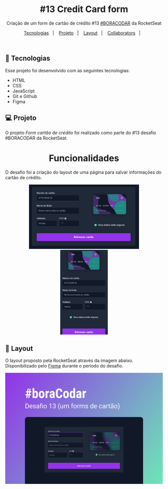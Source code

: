 <h1 align="center"> #13 Credit Card form </h1>

<p align="center">
Criação de um form de cartão de crédito #13 <a href="https://boracodar.dev/">#BORACODAR</a> da RocketSeat<br/>
</p>

<p align="center">
  <a href="#-tecnologias">Tecnologias</a>&nbsp;&nbsp;&nbsp;|&nbsp;&nbsp;&nbsp;
  <a href="#-projeto">Projeto</a>&nbsp;&nbsp;&nbsp;|&nbsp;&nbsp;&nbsp;
  <a href="#-layout">Layout</a>&nbsp;&nbsp;&nbsp;|&nbsp;&nbsp;&nbsp;
  <a href="#-collaborators">Collaborators</a>&nbsp;&nbsp;&nbsp;|&nbsp;&nbsp;&nbsp;
</p>

<br>

## 🚀 Tecnologias

Esse projeto foi desenvolvido com as seguintes tecnologias:

- HTML
- CSS
- JavaScript
- Git e Github
- Figma

## 💻 Projeto

O projeto _Form cartão de crédito_ foi realizado como parte do #13 desafio #BORACODAR da RocketSeat.

<h1 align="center">
  Funcionalidades
</h1>

O desafio foi a criação do layout de uma página para salvar informações do cartão de crédito.

<p align="center" id="-layout-figma">
  <img alt="login figma" src="./assets/desktop.png" width="70%">
  <img alt="login figma" src="./assets/mobile.png" width="30%">
</p>
<!-- <p align="center" id="-layout-figma">
</p> -->

## 🔖 Layout

O layout proposto pela RocketSeat através da imagem abaixo</a>. Disponibilizado pelo [Figma](https://figma.com) durante o período do desafio.

<p align="center" id="-layout-figma">
  <img alt="login figma" src="./assets/cover.jpg" width="100%">
</p>
